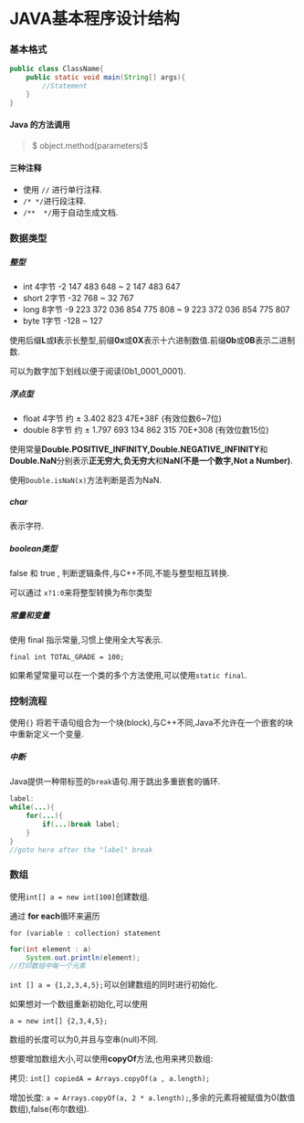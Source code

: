 # JAVA基本程序设计结构

### 基本格式

``` java
public class ClassName{
    public static void main(String[] args){
        //Statement
    }
}
```

#### Java 的方法调用

> $ object.method(parameters)$

#### 三种注释

- 使用 `//` 进行单行注释.
-  `/* */`进行段注释.
- `/**  */`用于自动生成文档.

### 数据类型

##### 整型

-   int       4字节                         -2 147 483 648 ~ 2 147 483 647
- short    2字节                                      -32 768 ~ 32 767
-  long     8字节  -9 223 372 036 854 775 808 ~ 9 223 372 036 854 775 807
-  byte     1字节                                           -128 ~ 127

使用后缀**L**或**l**表示长整型,前缀**0x**或**0X**表示十六进制数值.前缀**0b**或**0B**表示二进制数.

可以为数字加下划线以便于阅读(0b1_0001_0001).

##### 浮点型

-   float    4字节  约 ± 3.402 823 47E+38F (有效位数6~7位)
- double  8字节  约 ± 1.797 693 134 862 315 70E+308 (有效位数15位)

使用常量**Double.POSITIVE_INFINITY,Double.NEGATIVE_INFINITY**和**Double.NaN**分别表示**正无穷大,负无穷大**和**NaN(不是一个数字,Not a Number)**.

使用` Double.isNaN(x) `方法判断是否为NaN.

##### char

表示字符.

##### boolean类型

false 和 true , 判断逻辑条件,与C++不同,不能与整型相互转换.

可以通过 `x?1:0`来将整型转换为布尔类型

##### 常量和变量

使用 final 指示常量,习惯上使用全大写表示.

`final int TOTAL_GRADE = 100;`

如果希望常量可以在一个类的多个方法使用,可以使用`static final`.

### 控制流程

使用`{}` 将若干语句组合为一个块(block),与C++不同,Java不允许在一个嵌套的块中重新定义一个变量.

##### 中断

Java提供一种带标签的`break`语句.用于跳出多重嵌套的循环.

``` java
label:
while(...){
    for(...){
        if(...)break label;
    }
}
//goto here after the "label" break
```

### 数组

使用`int[] a = new int[100]`创建数组.

通过 **for each**循环来遍历

`for (variable : collection) statement`

``` java
for(int element : a)
    System.out.println(element);
//打印数组中每一个元素
```

`int [] a = {1,2,3,4,5};`可以创建数组的同时进行初始化.

如果想对一个数组重新初始化,可以使用

`a = new int[] {2,3,4,5};`

数组的长度可以为0,并且与空串(null)不同.

想要增加数组大小,可以使用**copyOf**方法,也用来拷贝数组:

拷贝: `int[] copiedA = Arrays.copyOf(a , a.length);`

增加长度: `a = Arrays.copyOf(a, 2 * a.length);`,多余的元素将被赋值为0(数值数组),false(布尔数组).